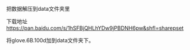 把数据解压到data文件夹里

下载地址
https://pan.baidu.com/s/1hSFBjQHLhYDw9jPBDNH6pw&shfl=sharepset

将glove.6B.100d加到data文件夹下。